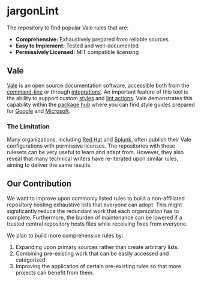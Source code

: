 # jargonLint

The repository to find popular Vale rules that are:

- **Comprehensive:**  Exhaustively prepared from reliable sources
- **Easy to Implement:** Tested and well-documented
- **Permissively Licensed:** MIT compatible licensing

## Vale

[Vale](https://vale.sh/) is an open source documentation software, accessible both from the [command-line](https://vale.sh/docs/vale-cli/installation/) or through [integrations](https://vale.sh/docs/integrations/guide/).
An important feature of this tool is the ability to support custom [styles](https://vale.sh/docs/topics/styles/) and [lint actions](https://vale.sh/docs/topics/actions/).
Vale demonstrates this capability within the [package hub](https://vale.sh/hub/) where you can find style guides prepared for [Google](https://vale.sh/hub/google/) and [Microsoft](https://vale.sh/hub/microsoft/).

### The Limitation

Many organizations, including [Red Hat](https://github.com/redhat-documentation/vale-at-red-hat) and
[Splunk](https://github.com/splunk/vale-splunk-style-guide), often publish their Vale configurations with permissive licenses.
The repositories with these rulesets can be very useful to learn and adapt from.
However, they also reveal that many technical writers have re-iterated upon similar rules, aiming to deliver the same results.

## Our Contribution

We want to improve upon commonly listed rules to build a non-affiliated repository hosting exhaustive lists that everyone can adopt.
This might significantly reduce the redundant work that each organization has to complete.
Furthermore, the burden of maintenance can be lowered if a trusted central repository hosts files while receiving fixes from everyone.

We plan to build more comprehensive rules by:

1. Expanding upon primary sources rather than create arbitrary lists.
2. Combining pre-existing work that can be easily accessed and categorized.
3. Improving the application of certain pre-existing rules so that more projects can benefit from them.
